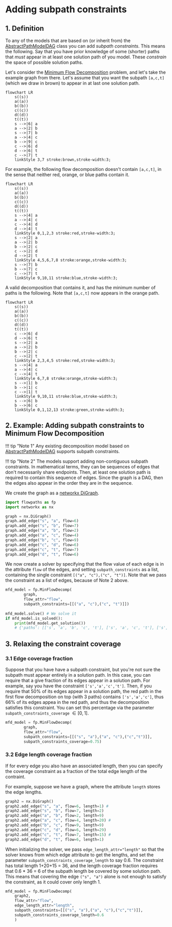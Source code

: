 # Adding subpath constraints

## 1. Definition

To any of the models that are based on (or inherit from) the [AbstractPathModelDAG](abstract-path-model.md) class you can add *subpath constraints*. This means the following. Say that you have prior knowledge of some (shorter) paths that *must* appear in at least one solution path of you model. These *constrain* the space of possible solution paths.

Let's consider the [Minimum Flow Decomposition](minimum-flow-decomposition.md) problem, and let's take the example graph from there. Let's assume that you want the subpath `[a,c,t]` (which we draw in brown) to appear in at last one solution path. 

``` mermaid
flowchart LR
    s((s))
    a((a))
    b((b))
    c((c))
    d((d))
    t((t))
    s -->|6| a
    a -->|2| b
    s -->|7| b
    a -->|4| c
    b -->|9| c
    c -->|6| d
    d -->|6| t
    c -->|7| t
    linkStyle 3,7 stroke:brown,stroke-width:3;
```

For example, the following flow decomposition doesn't contain `[a,c,t]`, in the sense that neither red, orange, or blue paths contain it.

``` mermaid
flowchart LR
    s((s))
    a((a))
    b((b))
    c((c))
    d((d))
    t((t))
    s -->|4| a
    a -->|4| c
    c -->|4| d
    d -->|4| t
    linkStyle 0,1,2,3 stroke:red,stroke-width:3;
    s -->|2| a
    a -->|2| b
    b -->|2| c
    c -->|2| d
    d -->|2| t
    linkStyle 4,5,6,7,8 stroke:orange,stroke-width:3;
    s -->|7| b
    b -->|7| c
    c -->|7| t
    linkStyle 9,10,11 stroke:blue,stroke-width:3;
```

A valid decomposition that contains it, and has the minimum number of paths is the following. Note that `[a,c,t]` now appears in the orange path.

``` mermaid
flowchart LR
    s((s))
    a((a))
    b((b))
    c((c))
    d((d))
    t((t))
    c -->|6| d
    d -->|6| t
    s -->|2| a
    a -->|2| b
    b -->|2| c
    c -->|2| t
    linkStyle 2,3,4,5 stroke:red,stroke-width:3;
    s -->|4| a
    a -->|4| c
    c -->|4| t
    linkStyle 6,7,8 stroke:orange,stroke-width:3;
    s -->|1| b
    b -->|1| c
    c -->|1| t
    linkStyle 9,10,11 stroke:blue,stroke-width:3;
    s -->|6| b
    b -->|6| c
    linkStyle 0,1,12,13 stroke:green,stroke-width:3;
```

## 2. Example: Adding subpath constraints to Minimum Flow Decomposition

!!! tip "Note 1"
    Any existing decomposition model based on [AbstractPathModelDAG](abstract-path-model.md) supports subpath constraints.

!!! tip "Note 2" 
    The models support adding non-contiguous subpath constraints. In mathematical terms, they can be sequences of edges that don't necessarily share endpoints. Then, at least one solution path is required to contain this sequence of edges. Since the graph is a DAG, then the edges also appear in the order they are in the sequence.


We create the graph as a [networkx DiGraph](https://networkx.org/documentation/stable/reference/classes/digraph.html).

``` python
import flowpaths as fp
import networkx as nx

graph = nx.DiGraph()
graph.add_edge("s", "a", flow=6)
graph.add_edge("s", "b", flow=7)
graph.add_edge("a", "b", flow=2)
graph.add_edge("a", "c", flow=4)
graph.add_edge("b", "c", flow=9)
graph.add_edge("c", "d", flow=6)
graph.add_edge("c", "t", flow=7)
graph.add_edge("d", "t", flow=6)
```

We now create a solver by specifying that the flow value of each edge is in the attribute `flow` of the edges, and setting `subpath_constraints` as a list, containing the single constraint `[("a", "c"),("c", "t")]`. Note that we pass the constraint as a list of edges, because of Note 2 above.

``` python
mfd_model = fp.MinFlowDecomp(
        graph, 
        flow_attr="flow", 
        subpath_constraints=[[("a", "c"),("c", "t")]])
        
mfd_model.solve() # We solve it
if mfd_model.is_solved():
    print(mfd_model.get_solution())
    # {'paths': [['s', 'a', 'b', 'c', 't'], ['s', 'a', 'c', 't'], ['s', 'b', 'c', 't'], ['s', 'b', 'c', 'd', 't']], 'weights': [2.0, 4.0, 1.0, 6.0]}
```

## 3. Relaxing the constraint coverage

### 3.1 Edge coverage fraction

Suppose that you have have a subpath constraint, but you're not sure the subpath must appear entirely in a solution path. In this case, you can require that a give fraction of its edges appear in a solution path. For example, say you have the constraint `['s','a','c','t']`. Then, if you require that 50% of its edges appear in a solution path, the red path in the first flow decomposition on top (with 3 paths) contains `['s','a','c']`, thus 66% of its edges appea in the red path, and thus the decomposition satisfies this constraint. You can set this percentage via the parameter `subpath_constraints_coverage` $\in [0,1]$.

``` python
mfd_model = fp.MinFlowDecomp(
        graph, 
        flow_attr="flow", 
        subpath_constraints=[[("s", "a"),("a", "c"),("c","t")]], 
        subpath_constraints_coverage=0.75)
```

### 3.2 Edge length coverage fraction

If for every edge you also have an associated length, then you can specify the coverage constraint as a fraction of the total edge length of the contraint.

For example, suppose we have a graph, where the attribute `length` stores the edge lengths.

``` python
graph2 = nx.DiGraph()
graph2.add_edge("s", "a", flow=6, length=1) #
graph2.add_edge("s", "b", flow=7, length=2)
graph2.add_edge("a", "b", flow=2, length=9)
graph2.add_edge("a", "c", flow=4, length=20) #
graph2.add_edge("b", "c", flow=9, length=9)
graph2.add_edge("c", "d", flow=6, length=29)
graph2.add_edge("c", "t", flow=7, length=15) #
graph2.add_edge("d", "t", flow=6, length=1)
```

When initializing the solver, we pass `edge_length_attr="length"` so that the solver knows from which edge attribute to get the lengths, and set the parameter `subpath_constraints_coverage_length` to say 0.6. The constraint has total length 1+20+15 = 36, and the length coverage fraction requires that 0.6 * 36 = 6 of the subpath length be covered by some solution path. This means that covering the edge `("s", "a")` alone is not enough to satisfy the constraint, as it could cover only length 1.

``` python
mfd_model = fp.MinFlowDecomp(
    graph2, 
    flow_attr="flow", 
    edge_length_attr="length", 
    subpath_constraints=[[("s", "a"),("a", "c"),("c","t")]], 
    subpath_constraints_coverage_length=0.6
    )
```